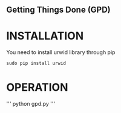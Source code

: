 ## Getting Things Done (GPD)
# INSTALLATION 

You need to install urwid library through pip
```
sudo pip install urwid
```

# OPERATION
'''
python gpd.py
'''

